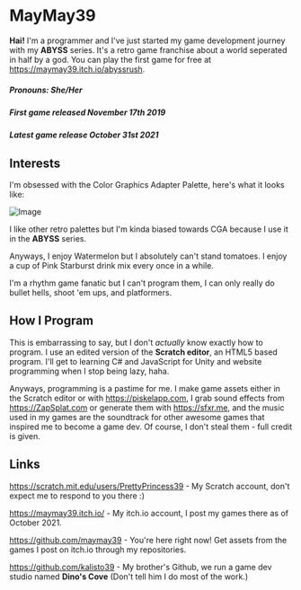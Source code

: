 # MayMay39

**Hai!** I'm a programmer and I've just started my game development journey with my **ABYSS** series. It's a retro game franchise about a world seperated in half by a god. You can play the first game for free at https://maymay39.itch.io/abyssrush. 

##### Pronouns: She/Her
##### First game released November 17th 2019
##### Latest game release October 31st 2021

## Interests

I'm obsessed with the Color Graphics Adapter Palette, here's what it looks like:

![Image](https://encrypted-tbn0.gstatic.com/images?q=tbn:ANd9GcR13qUVZW7WlOKATP7HLkXzO5vwMLV5huT_nUQIM6KsNKyW6U9KbD9_NfVEoklyXqfCHYU:https://www.mindhuestudio.com/wordpress/wp-content/uploads/2011/12/CGA-Palette.gif&usqp=CAU)

I like other retro palettes but I'm kinda biased towards CGA because I use it in the **ABYSS** series.

Anyways, I enjoy Watermelon but I absolutely can't stand tomatoes. I enjoy a cup of Pink Starburst drink mix every once in a while.

I'm a rhythm game fanatic but I can't program them, I can only really do bullet hells, shoot 'em ups, and platformers.
## How I Program

This is embarrassing to say, but I don't *actually* know exactly how to program. I use an edited version of the **Scratch editor**, an HTML5 based program. I'll get to learning C# and JavaScript for Unity and website programming when I stop being lazy, haha.

Anyways, programming is a pastime for me. I make game assets either in the Scratch editor or with https://piskelapp.com, I grab sound effects from https://ZapSplat.com or generate them with https://sfxr.me, and the music used in my games are the soundtrack for other awesome games that inspired me to become a game dev. Of course, I don't steal them - full credit is given.

## Links

https://scratch.mit.edu/users/PrettyPrincess39 - My Scratch account, don't expect me to respond to you there :)

https://maymay39.itch.io/ - My itch.io account, I post my games there as of October 2021.

https://github.com/maymay39 - You're here right now! Get assets from the games I post on itch.io through my repositories.

https://github.com/kalisto39 - My brother's Github, we run a game dev studio named **Dino's Cove** (Don't tell him I do most of the work.)

